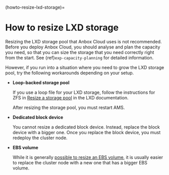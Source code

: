 (howto-resize-lxd-storage)=
# How to resize LXD storage

Resizing the LXD storage pool that Anbox Cloud uses is not recommended. Before you deploy Anbox Cloud, you should analyse and plan the capacity you need, so that you can size the storage that you need correctly right from the start. See {ref}`exp-capacity-planning` for detailed information.

However, if you run into a situation where you need to grow the LXD storage pool, try the following workarounds depending on your setup.

- **Loop-backed storage pool**

  If you use a loop file for your LXD storage, follow the instructions for ZFS in [Resize a storage pool](https://documentation.ubuntu.com/lxd/en/latest/howto/storage_pools/#resize-a-storage-pool) in the LXD documentation.

  After resizing the storage pool, you must restart AMS.
- **Dedicated block device**

  You cannot resize a dedicated block device. Instead, replace the block device with a bigger one. Once you replace the block device, you must redeploy the cluster node.
- **EBS volume**

  While it is generally [possible to resize an EBS volume](https://docs.aws.amazon.com/AWSEC2/latest/UserGuide/requesting-ebs-volume-modifications.html), it is usually easier to replace the cluster node with a new one that has a bigger EBS volume.
